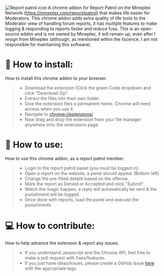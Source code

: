 ![Report patrol icon](https://i.imgur.com/ClF5Ebf.png)
A chrome addon for Report Patrol on the Mineplex Network (https://mineplex.com/reporstpatrol) that makes life easier for Moderators. This chrome addon adds extra quality of life tools to the Moderator view of handling forum reports, it has multiple features to make logging & responding to reports faster and reduce fuss. This is an open-source addon and is not owned by Mineplex, it will remain up, even after I resign from Mineplex (although, as mentioned within the liscence, I am not responsible for maintaining this software).

# 📝 How to install:
How to install this chrome addon to your browser.
> - Download the extension (Click the green Code dropdown and click "Download Zip".
> - Extract the files into their own folder.
> - Give the extension files a permanent home. Chrome will need access when you use it.
> - Navigate to [chrome://extensions/](chrome://extensions/)
> - Now drag and drop the extension from your file manager anywhere onto the extensions page.

# 🚀 How to use:
How to use this chrome addon, as a report patrol member.
> - Login to the report patrol panel (you must be logged in).
> - Open a report on the website, a panel should appear (Bottom left)
> - Change the pre-filled details based on the offense.
> - Mark the report as Denied or Accepted and click "Submit".
> - Watch the magic happen, a reply will automatically be sent & the punishment will be logged.
> - Once done with reports, load the panel and execute the punishments

# 💻 How to contribute:
How to help advance the extension & report any issues.
> - If you understand Javascript and the Chrome API, feel free to make a pull request with fixes/features.
> - If you just have ideas/issues, please create a GitHub issue [here](https://github.com/CookieBilly/Reports-Patrol-Chrome/issues) with the appropriate tags.
